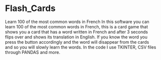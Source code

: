 # Flash_Cards
Learn 100 of the most common words in French
In this software you can learn 100 of the most common words in French, this is a card game that shows you a card that has a word written in French and after 3 seconds flips over and shows its translation in English. If you know the word you press the button accordingly and the word will disappear from the cards and so you will slowly learn the words.
In the code I use TKINTER, CSV files through PANDAS and more.
